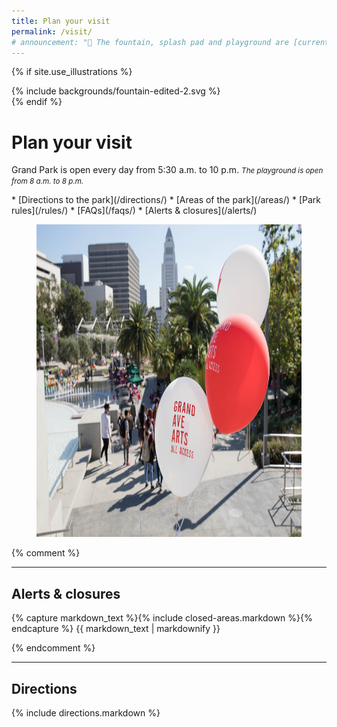 ```yaml
---
title: Plan your visit
permalink: /visit/
# announcement: "🚧 The fountain, splash pad and playground are [currently closed](/alerts/) for maintenance and park improvements. Thank you for your patience 🙏"
---
```


{% if site.use_illustrations %}
<style>
.illustration {
  grid-column: -3/-1;
  grid-row: 2/4;
}
.illustration svg {
  height: 15vmax;
  width: auto;
}
main h1,
main h1 + p,
main h1 + p + nav,
main h1 + figure + p,
main h1 + figure + p + nav {
  grid-column-end: -4;
}
</style>

<div class="illustration">
{% include backgrounds/fountain-edited-2.svg %}
</div>
{% endif %}

<style media="false">
@media (min-width: 60em) {
  body > main > figure:first-of-type {
    grid-column: 1/-1;
    grid-row: 1/2;
    margin-left: -1.5em;
    margin-right: -1.5em;
    margin-top: -15.5em;
    position: relative;
    z-index: -1;
  }
  body > main > figure:first-of-type::after {
    content: "";
    background-image: linear-gradient(to top, hsla(0, 0%, 0%, 0.25) 25%, hsla(0, 0%, 0%, 0.25) 25%, hsla(0, 0%, 0%, 0));
    position: absolute;
    top: 0;
    left: 0;
    width: 100%;
    height: 100%;
  }
  body > main > figure:first-of-type img {
    width: 100%;
    height: calc(100vh + 1.5rem);
    min-height: 50vw;
    object-fit: cover;
  }
  .illustration {
    grid-row: 3/4;
  }
  /*
  body > main > nav:first-of-type {
    grid-row: 1/2;
    position: relative;
    z-index: 1;
    color: var(--snow);
    align-self: end;
  }
  */
  body > main > h1:first-of-type {
    grid-row: 1/2;
    position: relative;
    z-index: 1;
    color: var(--snow) !important;
    margin-bottom: 2.25em;
    align-self: end;
  }
  body > .sun {
    display: none;
  }
}
</style>

<style media="false">
@media (min-width: 60em) {
  body > main > figure:first-of-type {
    /*
    grid-column: 1/-1;
    margin-left: -1.5em;
    margin-right: -1.5em;
    margin-bottom: 0;
    */
  }
  body > main > figure:first-of-type img {
    height: 50vw;
    object-fit: cover;
  }
</style>

Plan your visit
=================

Grand Park is open every day from <time datetime="05:30">5:30 a.m.</time> to <time datetime="22:00">10 p.m.</time> 
_<span class="avoid-break"><small>The playground is open from <time datetime="08:00">8 a.m.</time> to <time datetime="20:00">8 p.m.</time></small></span>_

<nav markdown="1">
*   [Directions to the park](/directions/)
*   [Areas of the park](/areas/)
*   [Park rules](/rules/)
*   [FAQs](/faqs/)
*   [Alerts & closures](/alerts/)
</nav>

<figure>
  <img src="/assets/temporary/misc/2017_11_4_17_GrandAveArts2017_Javier_Guillen-17.jpg" alt="Photo 1" height="500" />
</figure>

<!-- <section class="special-notice" role="status">
  <h2>
    
    Alerts &amp; Closures
  </h2>
  <p>🚧 The fountain, splash pad and playground are <a href="/alerts/">currently closed</a> for maintenance and park improvements. Thank you for your patience 🙏</p>

</section> -->

{% comment %}
<main markdown="1">

* * *

## Alerts & closures

{% capture markdown_text %}{% include closed-areas.markdown %}{% endcapture %}
{{ markdown_text | markdownify }}

</main>
{% endcomment %}

* * *

Directions
----

{% include directions.markdown %}


<!--
*   [Map of the Park](#map)
*   [Plants & Gardens](#plants)
*   [What’s Nearby](#nearby)
*   [History](#history)
-->

<!--
Map of the Park <a id="map"></a>
---------------

<figure>
  <a href="/assets/temporary/map.jpg"><img src="/assets/temporary/map.jpg" height="500" alt="Map of Grand Park" /></a>
</figure>


Plants & Gardens <a id="plants"></a>
----------------

What’s Nearby
-------------

History
-------
-->





